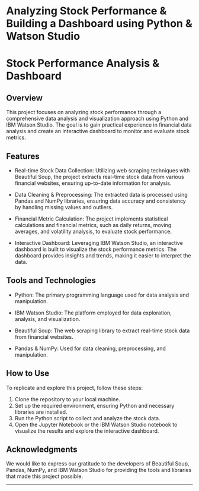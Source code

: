 # Analyzing Stock Performance & Building a Dashboard using Python & Watson Studio

# Stock Performance Analysis & Dashboard

## Overview

This project focuses on analyzing stock performance through a comprehensive data analysis and visualization approach using Python and IBM Watson Studio. The goal is to gain practical experience in financial data analysis and create an interactive dashboard to monitor and evaluate stock metrics.

## Features

- Real-time Stock Data Collection: Utilizing web scraping techniques with Beautiful Soup, the project extracts real-time stock data from various financial websites, ensuring up-to-date information for analysis.

- Data Cleaning & Preprocessing: The extracted data is processed using Pandas and NumPy libraries, ensuring data accuracy and consistency by handling missing values and outliers.

- Financial Metric Calculation: The project implements statistical calculations and financial metrics, such as daily returns, moving averages, and volatility analysis, to evaluate stock performance.

- Interactive Dashboard: Leveraging IBM Watson Studio, an interactive dashboard is built to visualize the stock performance metrics. The dashboard provides insights and trends, making it easier to interpret the data.

## Tools and Technologies

- Python: The primary programming language used for data analysis and manipulation.

- IBM Watson Studio: The platform employed for data exploration, analysis, and visualization.

- Beautiful Soup: The web scraping library to extract real-time stock data from financial websites.

- Pandas & NumPy: Used for data cleaning, preprocessing, and manipulation.

## How to Use

To replicate and explore this project, follow these steps:

1. Clone the repository to your local machine.
2. Set up the required environment, ensuring Python and necessary libraries are installed.
3. Run the Python script to collect and analyze the stock data.
4. Open the Jupyter Notebook or the IBM Watson Studio notebook to visualize the results and explore the interactive dashboard.

## Acknowledgments

We would like to express our gratitude to the developers of Beautiful Soup, Pandas, NumPy, and IBM Watson Studio for providing the tools and libraries that made this project possible.

------
